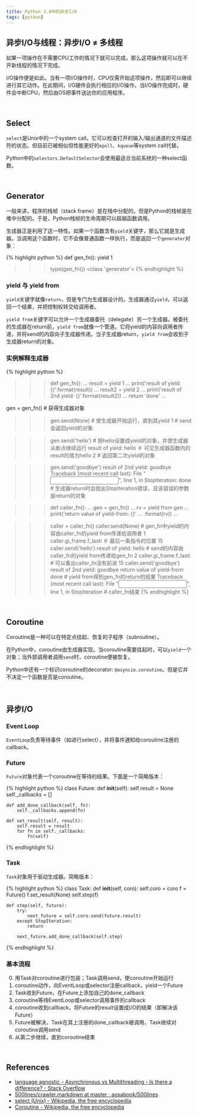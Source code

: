 ```yaml
---
title: Python 3.4中的异步I/O
tags: [python]
---
```

## 异步I/O与线程：异步I/O ≠ 多线程

如果一项操作在不需要CPU工作的情况下就可以完成，那么这项操作就可以在不开新线程的情况下完成。

I/O操作便是如此。当有一项I/O操作时，CPU仅需开始这项操作，然后即可以继续进行其它动作。在此期间，I/O硬件会执行相应的I/O操作。当I/O操作完成时，硬件会中断CPU，然后由OS把事件送达你的应用程序。

<br />

## Select

`select`是Unix中的一个system call。它可以检查打开的输入/输出通道的文件描述符的状态。但目前已被相似但性能更好的`epoll`、`kqueue`等system call代替。

Python中的`selectors.DefaultSelector`会使用最适合当前系统的一种select函数。

<br />

## Generator

一般来讲，程序的栈帧（stack frame）是在栈中分配的。但是Python的栈帧是在堆中分配的。于是，Python栈帧的生命周期可以超越函数调用。

生成器正是利用了这一特性。如果一个函数含有`yield`关键字，那么它就是生成器。当调用这个函数时，它不会像普通函数一样执行，而是返回一个`generator`对象：

{% highlight python %}
def gen_fn():
    yield 1

>>> type(gen_fn())
<class 'generator'>
{% endhighlight %}

### yield 与 yield from

`yield`关键字就像`return`，但是专门为生成器设计的。生成器通过`yield`，可以返回一个结果，并把控制权转交给调用者。

`yield from`关键字可以允许一个生成器委托（delegate）另一个生成器。被委托的生成器在return前，`yield from`就像一个管道。它将yield的内容向调用者传递，并将send的内容向子生成器传递。当子生成器return，`yield from`会收到子生成器return的对象。

### 实例解释生成器

{% highlight python %}
>>> def gen_fn():
...     result = yield 1
...     print('result of yield: {}'.format(result))
...     result2 = yield 2
...     print('result of 2nd yield: {}'.format(result2))
...     return 'done'
...     

gen = gen_fn()  # 获得生成器对象

>>> gen.send(None)  # 使生成器开始运行，直到其yield
1  # send会返回yield的对象

>>> gen.send('hello')  # 把hello设置成yield的对象，并使生成器从断点继续运行
result of yield: hello  ＃ 可见生成器函数内的result的值为hello
2  # 返回第二次yield的对象

>>> gen.send('goodbye')
result of 2nd yield: goodbye
Traceback (most recent call last):
  File "<input>", line 1, in <module>
StopIteration: done  # 生成器return时会抛出StopIteration错误，且该错误的参数是return的对象

>>> def caller_fn():
...     gen = gen_fn()
...     rv = yield from gen
...     print('return value of yield-from: {}'
...           .format(rv))
...

>>> caller = caller_fn()
>>> caller.send(None)  # gen_fn中yield的内容由caller_fn的yield from传递给调用者
1
>>> caller.gi_frame.f_lasti  ＃ 最后一条指令的位置
15
>>> caller.send('hello')
result of yield: hello  # send的内容由caller_fn的yield from传递给gen_fn
2
>>> caller.gi_frame.f_lasti  # 可以看出caller_fn没有前进
15
>>> caller.send('goodbye')
result of 2nd yield: goodbye
return value of yield-from: done  # yield from得到gen_fn的return的结果
Traceback (most recent call last):
  File "<input>", line 1, in <module>
StopIteration  # caller_fn结束
{% endhighlight %}

<br />

## Coroutine

Coroutine是一种可以在特定点挂起、恢复的子程序（subroutine）。

在Python中，coroutine由生成器实现。当coroutine需要挂起时，可以`yield`一个对象；当外部调用者调用`send`时，coroutine便被恢复。

Python中还有一个标识coroutine的decorator: `@asyncio.coroutine`。但是它并不决定一个函数是否是coroutine。

<br />

## 异步I/O

### Event Loop

`EventLoop`负责等待事件（如进行select），并将事件通知给coroutine注册的callback。

### Future

`Future`对象代表一个coroutine在等待的结果。下面是一个简略版本：

{% highlight python %}
class Future:
    def __init__(self):
        self.result = None
        self._callbacks = []

    def add_done_callback(self, fn):
        self._callbacks.append(fn)

    def set_result(self, result):
        self.result = result
        for fn in self._callbacks:
            fn(self)
{% endhighlight %}

### Task

`Task`对象用于驱动生成器。简略版本：

{% highlight python %}
class Task:
    def __init__(self, coro):
        self.coro = coro
        f = Future()
        f.set_result(None)
        self.step(f)

    def step(self, future):
        try:
            next_future = self.coro.send(future.result)
        except StopIteration:
            return

        next_future.add_done_callback(self.step)
{% endhighlight %}

### 基本流程

0. 用Task对coroutine进行包装；Task调用send，使coroutine开始运行
0. coroutine动作，向EventLoop或selector注册callback，yield一个Future
0. Task收到Future，在Future上添加自己的done_callback
0. coroutine等待EventLoop或selector调用事件的callback
0. coroutine收到callback，将Future的result设置成I/O的结果（即解决该Future）
0. Future被解决，Task在其上注册的done_callback被调用，Task继续对coroutine调用send
0. 从第二步继续，直到coroutine结束

<br />

## References

* [language agnostic - Asynchronous vs Multithreading - Is there a difference? - Stack Overflow](http://stackoverflow.com/questions/600795/asynchronous-vs-multithreading-is-there-a-difference)
* [500lines/crawler.markdown at master · aosabook/500lines](https://github.com/aosabook/500lines/blob/master/crawler/crawler.markdown)
* [select (Unix) - Wikipedia, the free encyclopedia](https://en.wikipedia.org/wiki/Select_(Unix))
* [Coroutine - Wikipedia, the free encyclopedia](https://en.wikipedia.org/wiki/Coroutine)
